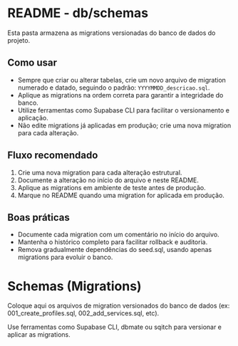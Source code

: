# README - db/schemas

Esta pasta armazena as migrations versionadas do banco de dados do projeto.

## Como usar
- Sempre que criar ou alterar tabelas, crie um novo arquivo de migration numerado e datado, seguindo o padrão: `YYYYMMDD_descricao.sql`.
- Aplique as migrations na ordem correta para garantir a integridade do banco.
- Utilize ferramentas como Supabase CLI para facilitar o versionamento e aplicação.
- Não edite migrations já aplicadas em produção; crie uma nova migration para cada alteração.

## Fluxo recomendado
1. Crie uma nova migration para cada alteração estrutural.
2. Documente a alteração no início do arquivo e neste README.
3. Aplique as migrations em ambiente de teste antes de produção.
4. Marque no README quando uma migration for aplicada em produção.

## Boas práticas
- Documente cada migration com um comentário no início do arquivo.
- Mantenha o histórico completo para facilitar rollback e auditoria.
- Remova gradualmente dependências do seed.sql, usando apenas migrations para evoluir o banco.

# Schemas (Migrations)

Coloque aqui os arquivos de migration versionados do banco de dados (ex: 001_create_profiles.sql, 002_add_services.sql, etc).

Use ferramentas como Supabase CLI, dbmate ou sqitch para versionar e aplicar as migrations. 